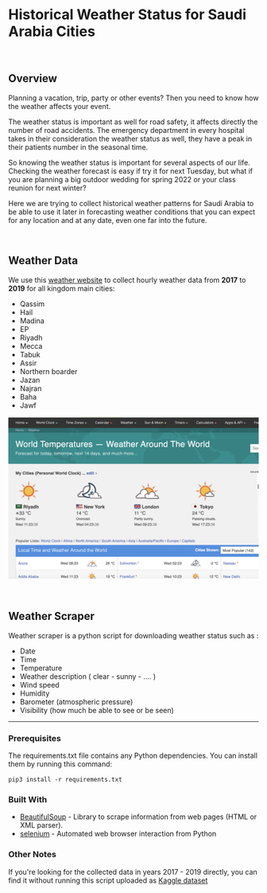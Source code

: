 # Historical Weather Status for Saudi Arabia Cities

<br>

## Overview
Planning a vacation, trip, party or other events? Then you need to know how the weather affects your event.

The weather status is important as well for road safety, it affects directly the number of road accidents. The emergency department in every hospital takes in their consideration the weather status as well, they have a peak in their patients number in the seasonal time.

So knowing the weather status is important for several aspects of our life. Checking the weather forecast is easy if try it for next Tuesday, but what if you are planning a big outdoor wedding for spring 2022 or your class reunion for next winter?

Here we are trying to collect historical weather patterns for Saudi Arabia to be able to use it later in forecasting weather conditions that you can expect for any location and at any date, even one far into the future.

<br>


## Weather Data
We use this [weather website](https://www.timeanddate.com/weather/) to collect hourly weather data from **2017** to **2019** for all kingdom main cities:
- Qassim
- Hail
- Madina
- EP
- Riyadh
- Mecca
- Tabuk
- Assir
- Northern boarder
- Jazan
- Najran
- Baha
- Jawf

![](assets/weather.png)

<br>

## Weather Scraper
Weather scraper is a python script for downloading weather status such as :
- Date
- Time
- Temperature
- Weather description ( clear - sunny - .... )
- Wind speed
- Humidity
- Barometer (atmospheric pressure)
- Visibility (how much be able to see or be seen)

-----

### Prerequisites
The requirements.txt file contains any Python dependencies. You can install them by running this command:

```
pip3 install -r requirements.txt
```

### Built With
-  [BeautifulSoup](https://pypi.org/project/beautifulsoup4/)  - Library to scrape information from web pages (HTML or XML parser).
- [selenium](https://pypi.org/project/selenium/) - Automated web browser interaction from Python

### Other Notes
If you're looking for the collected data in years 2017 - 2019 directly, you can find it without running this script uploaded as [Kaggle dataset](https://www.kaggle.com/esraamadi/saudi-arabia-weather-history)
